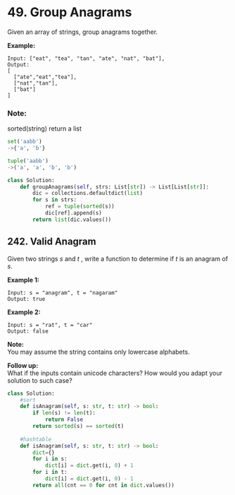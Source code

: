 # 49. Group Anagrams

Given an array of strings, group anagrams together.

**Example:**

```text
Input: ["eat", "tea", "tan", "ate", "nat", "bat"],
Output:
[
  ["ate","eat","tea"],
  ["nat","tan"],
  ["bat"]
]
```

### Note:

sorted\(string\) return  a list

```python
set('aabb')
->{'a', 'b'}

tuple('aabb')
->('a', 'a', 'b', 'b')
```

```python
class Solution:
    def groupAnagrams(self, strs: List[str]) -> List[List[str]]:
        dic = collections.defaultdict(list)
        for s in strs:
            ref = tuple(sorted(s))
            dic[ref].append(s)
        return list(dic.values())
```

## 242. Valid Anagram

Given two strings _s_ and _t_ , write a function to determine if _t_ is an anagram of _s_.

**Example 1:**

```text
Input: s = "anagram", t = "nagaram"
Output: true
```

**Example 2:**

```text
Input: s = "rat", t = "car"
Output: false
```

**Note:**  
You may assume the string contains only lowercase alphabets.

**Follow up:**  
What if the inputs contain unicode characters? How would you adapt your solution to such case?

```python
class Solution:
    #sort
    def isAnagram(self, s: str, t: str) -> bool:
        if len(s) != len(t):
            return False
        return sorted(s) == sorted(t)
    
    #hashtable
    def isAnagram(self, s: str, t: str) -> bool:
        dict={}
        for i in s:
            dict[i] = dict.get(i, 0) + 1
        for i in t:
            dict[i] = dict.get(i, 0) - 1
        return all(cnt == 0 for cnt in dict.values())
```

## 

